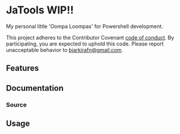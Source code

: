 # JaTools WIP!!

My personal little 'Oompa Loompas' for Powershell development.

This project adheres to the Contributor Covenant [code of conduct](https://github.com/bjarkirafn/JaCore/tree/master/docs/CODE_OF_CONDUCT.md).
By participating, you are expected to uphold this code. Please report unacceptable behavior to bjarkirafn@gmail.com.

## Features

<!-- - Downloadable! -->

## Documentation

<!-- Check out our **[documentation](https://github.com/bjarkirafn/JaToolsPS/tree/master/docs/en-US/JaTools.md)** for information about how to use this project. -->

<!-- ## Installation

### Gallery

```powershell
Install-Module JaCore -Scope CurrentUser
``` -->

### Source

<!-- ```powershell
git clone 'https://github.com/bjarkirafn/JaToolsPS.git'
Set-Location .\JaToolsPS
Invoke-Build -Task Install
``` -->

## Usage

<!-- ### First example

```powershell
Import-Module JaTools
``` -->

<!-- Imports JaTools into the current session. -->

<!-- ## Contributions Welcome!

We would love to incorporate community contributions into this project.  If you would like to
contribute code, documentation, tests, or bug reports, please read our [Contribution Guide](https://github.com/bjarkirafn/JaCore/tree/master/docs/CONTRIBUTING.md) to learn more. -->
